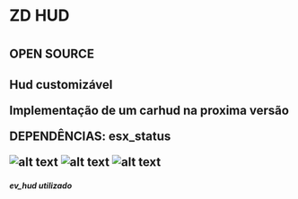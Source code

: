 <h1>ZD HUD<h1>
<h2>OPEN SOURCE<h2>

<p>Hud customizável<p>

<p>Implementação de um carhud na proxima versão<p>

DEPENDÊNCIAS: esx_status
  
![alt text](https://discord.com/channels/1017820401801371720/1055597276032155669/1074486699352129546)
![alt text](https://discord.com/channels/1017820401801371720/1055597276032155669/1074486847914389604)
![alt text](https://discord.com/channels/1017820401801371720/1055597276032155669/1074487047580029078)
  
<h5>ev_hud utilizado<h5>

